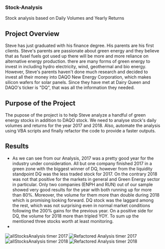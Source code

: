 ### Stock-Analysis
Stock analysis based on Daily Volumes and Yearly Returns
## Project Overview
Steve has just graduated with his finance degree. His parents are his first clients. Steve's parents are passionate about green energy and they believe that as fusel fuels got used up there will be more and more reliance on alternative energy production. there are many forms of green energy to invest in including hydro electricity, wind, geothermal and bio energy. However, Steve's parents haven't done much research and decided to invest all their money into DAQO New Energy Corporation, which makes silicon wafers for solar panels. Since they have met at Dairy Queen and DAQO's ticker is "DQ", that was all the information they needed. 
## Purpose of the Project
The pupose of the project is to help Steve analyze a handful of green energy stocks in addition to DAQO stock.
We need to analyse stock's daily volumes and returns for the year 2017 and 2018. Also, automate the analysis using VBA scripts and finally refactor the code to provide a faster outputs.
## Results
* As we can see from our Analysis, 2017 was a pretty good year for the industry under consideration. All but one company finished 2017 in a green zone with the biggest winner of DQ, however from the liquidity standpoint DQ was the less traded stock for 2017. On the contrary 2018 was not that positive for the markets in general and Green Energy sector in particular. Only two companies (ENPH and RUN) out of our sample showed very good results for the year with both running up for more than 80%. Moreover, the volume for them more than double during 2018 which is promising looking forward. DQ stock was the laggard among the rest, which was not surprising even in normal market conditions following the 200% gains for the previous year. On a positive side for DQ, the volume for 2018 more than tripled YOY. To sum up the mentioned three stocks worth at least monitoring.
* 

![allStocksAnalysis timer 2017](https://user-images.githubusercontent.com/42978221/141705668-dc59efaa-fd1d-41fe-a3ac-02b4aa41f7d4.png)
![Refactored Analysis timer 2017](https://user-images.githubusercontent.com/42978221/141705690-0f688f3a-c83f-4911-8237-e768487f4bac.png)
![allStocksAnalysis timer 2018](https://user-images.githubusercontent.com/42978221/141705699-bb595f24-7184-4490-a035-6f7daf6dbd53.png)
![Refactored Analysis timer 2018](https://user-images.githubusercontent.com/42978221/141705706-a641159c-18e9-403b-a0e7-cc3d9b5bee05.png)
